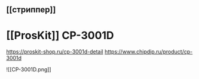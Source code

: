 ## [[стриппер]]
# [[ProsKit]] CP-3001D

https://proskit-shop.ru/cp-3001d-detail
https://www.chipdip.ru/product/cp-3001d

![[CP-3001D.png]]
